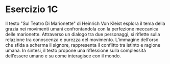 # Esercizio 1C
Il testo "Sul Teatro Di Marionette" di Heinrich Von Kleist esplora il tema della grazia nei movimenti umani confrontandola con la perfezione meccanica delle marionette. Attraverso un dialogo tra due personaggi, si riflette sulla relazione tra conoscenza e purezza del movimento. L’immagine dell’orso che sfida a scherma il signore, rappresenta il conflitto tra istinto e ragione umana. In sintesi, il testo propone una riflessione sulla complessità dell’essere umano e su come interagisce con il mondo.